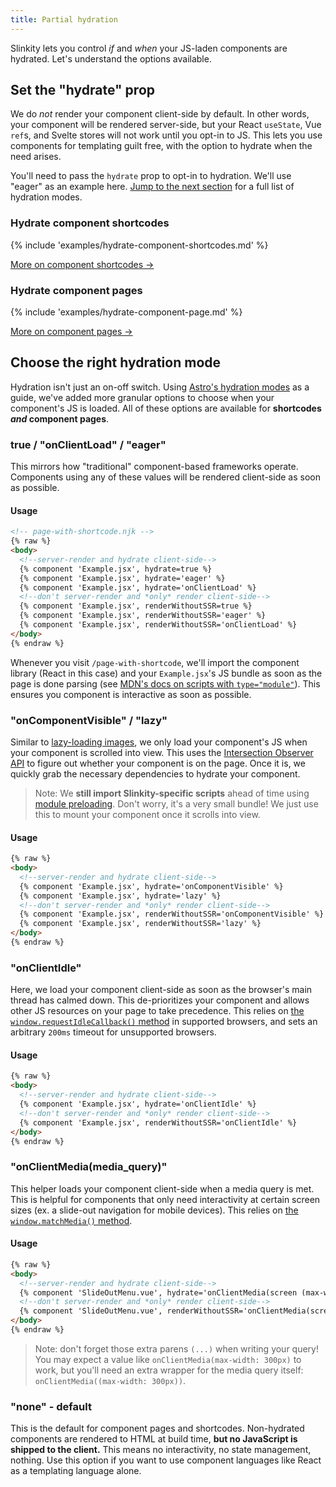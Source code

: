 ```yaml
---
title: Partial hydration
---
```


Slinkity lets you control _if_ and _when_ your JS-laden components are hydrated. Let's understand the options available.

## Set the "hydrate" prop

We do _not_ render your component client-side by default. In other words, your component will be rendered server-side, but your React `useState`, Vue `ref`s, and Svelte stores will not work until you opt-in to JS. This lets you use components for templating guilt free, with the option to hydrate when the need arises.

You'll need to pass the `hydrate` prop to opt-in to hydration. We'll use "eager" as an example here. [Jump to the next section](#choose-the-right-hydration-mode) for a full list of hydration modes.

### Hydrate component shortcodes

{% include 'examples/hydrate-component-shortcodes.md' %}

[More on component shortcodes →](/docs/component-shortcodes)

### Hydrate component pages

{% include 'examples/hydrate-component-page.md' %}

[More on component pages →](/docs/component-pages-and-layouts)

## Choose the right hydration mode

Hydration isn't just an on-off switch. Using [Astro's hydration modes](https://docs.astro.build/en/core-concepts/component-hydration/) as a guide, we've added more granular options to choose when your component's JS is loaded. All of these options are available for **shortcodes _and_ component pages**.

### true / "onClientLoad" / "eager"

This mirrors how "traditional" component-based frameworks operate. Components using any of these values will be rendered client-side as soon as possible.

#### Usage

```html
<!-- page-with-shortcode.njk -->
{% raw %}
<body>
  <!--server-render and hydrate client-side-->
  {% component 'Example.jsx', hydrate=true %}
  {% component 'Example.jsx', hydrate='eager' %}
  {% component 'Example.jsx', hydrate='onClientLoad' %}
  <!--don't server-render and *only* render client-side-->
  {% component 'Example.jsx', renderWithoutSSR=true %}
  {% component 'Example.jsx', renderWithoutSSR='eager' %}
  {% component 'Example.jsx', renderWithoutSSR='onClientLoad' %}
</body>
{% endraw %}
```

Whenever you visit `/page-with-shortcode`, we'll import the component library (React in this case) and your `Example.jsx`'s JS bundle as soon as the page is done parsing (see [MDN's docs on scripts with `type="module"`](https://v8.dev/features/modules#browser)). This ensures you component is interactive as soon as possible.

### "onComponentVisible" / "lazy"

Similar to [lazy-loading images](https://developer.mozilla.org/en-US/docs/Web/Performance/Lazy_loading), we only load your component's JS when your component is scrolled into view. This uses the [Intersection Observer API](https://developer.mozilla.org/en-US/docs/Web/API/Intersection_Observer_API) to figure out whether your component is on the page. Once it is, we quickly grab the necessary dependencies to hydrate your component.

> Note: We **still import Slinkity-specific scripts** ahead of time using [module preloading](https://developer.mozilla.org/en-US/docs/Web/HTML/Link_types/modulepreload). Don't worry, it's a very small bundle! We just use this to mount your component once it scrolls into view.

#### Usage

```html
{% raw %}
<body>
  <!--server-render and hydrate client-side-->
  {% component 'Example.jsx', hydrate='onComponentVisible' %}
  {% component 'Example.jsx', hydrate='lazy' %}
  <!--don't server-render and *only* render client-side-->
  {% component 'Example.jsx', renderWithoutSSR='onComponentVisible' %}
  {% component 'Example.jsx', renderWithoutSSR='lazy' %}
</body>
{% endraw %}
```

### "onClientIdle"

Here, we load your component client-side as soon as the browser's main thread has calmed down. This de-prioritizes your component and allows other JS resources on your page to take precedence. This relies on [the `window.requestIdleCallback()` method](https://developer.mozilla.org/en-US/docs/Web/API/Window/requestIdleCallback) in supported browsers, and sets an arbitrary `200ms` timeout for unsupported browsers.

#### Usage

```html
{% raw %}
<body>
  <!--server-render and hydrate client-side-->
  {% component 'Example.jsx', hydrate='onClientIdle' %}
  <!--don't server-render and *only* render client-side-->
  {% component 'Example.jsx', renderWithoutSSR='onClientIdle' %}
</body>
{% endraw %}
```

### "onClientMedia(media_query)"

This helper loads your component client-side when a media query is met. This is helpful for components that only need interactivity at certain screen sizes (ex. a slide-out navigation for mobile devices). This relies on [the `window.matchMedia()` method](https://developer.mozilla.org/en-US/docs/Web/API/Window/matchMedia).

#### Usage

```html
{% raw %}
<body>
  <!--server-render and hydrate client-side-->
  {% component 'SlideOutMenu.vue', hydrate='onClientMedia(screen (max-width: 400px))' %}
  <!--don't server-render and *only* render client-side-->
  {% component 'SlideOutMenu.vue', renderWithoutSSR='onClientMedia(screen (max-width: 400px))' %}
</body>
{% endraw %}
```

> Note: don't forget those extra parens `(...)` when writing your query! You may expect a value like `onClientMedia(max-width: 300px)` to work, but you'll need an extra wrapper for the media query itself: `onClientMedia((max-width: 300px))`.

### "none" - default

This is the default for component pages and shortcodes. Non-hydrated components are rendered to HTML at build time, **but no JavaScript is shipped to the client.** This means no interactivity, no state management, nothing. Use this option if you want to use component languages like React as a templating language alone.